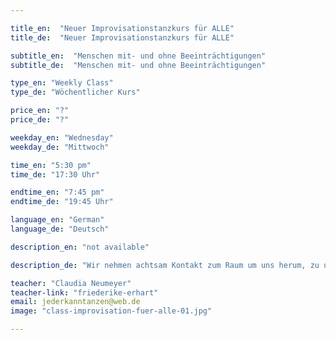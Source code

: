 ```yaml
---

title_en:  "Neuer Improvisationstanzkurs für ALLE"
title_de:  "Neuer Improvisationstanzkurs für ALLE"

subtitle_en:  "Menschen mit- und ohne Beeinträchtigungen"
subtitle_de:  "Menschen mit- und ohne Beeinträchtigungen"

type_en: "Weekly Class"
type_de: "Wöchentlicher Kurs"

price_en: "?"
price_de: "?"

weekday_en: "Wednesday"
weekday_de: "Mittwoch"

time_en: "5:30 pm"
time_de: "17:30 Uhr"

endtime_en: "7:45 pm"
endtime_de: "19:45 Uhr"

language_en: "German"
language_de: "Deutsch"

description_en: "not available"

description_de: "Wir nehmen achtsam Kontakt zum Raum um uns herum, zu uns selbst und den Anderen auf und probieren in diesem geschützten Rahmen spielerisch und mit Spaß aus, welche Bewegungen mit uns selbst und den Anderen möglich sind."

teacher: "Claudia Neumeyer"
teacher-link: "friederike-erhart"
email: jederkanntanzen@web.de
image: "class-improvisation-fuer-alle-01.jpg"

---
```




